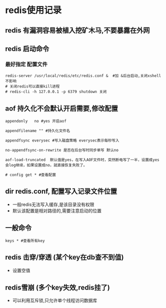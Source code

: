 # redis使用记录
## redis 有漏洞容易被植入挖矿木马,不要暴露在外网
## redis 启动命令 
### 最好指定 配置文件
```
redis-server /usr/local/redis/etc/redis.conf &  #加 &后台启动,关闭xshell不影响
# 关闭redis可以直接kill进程
# redis-cli -h 127.0.0.1 -p 6379 shutdown 关闭
``` 
## aof 持久化不会默认开启需要,修改配置
```
appendonly   no #yes 开启aof

appendfilename "" #持久化文件名

appendfsync everysec #写入磁盘策略 everysec表示每秒写入

no-appendfsync-on-rewrite 是否在后台写时同步单写 默认no

aof-load-truncated  默认值是yes，在写入AOF文件时，突然断电写了一半，设置成yes会log继续，如果设置成no，就直接恢复失败了。

# config get * #查看配置
```

## dir redis.conf, 配置写入记录文件位置
* 一般redis无法写入缓存,是该目录没有权限
* 默认该配置是相对路径的,需要注意启动的位置

## 一般命令
```
keys * #查看所有key
```

## redis 击穿/穿透 (某个key在db查不到值)
- 设置空值
## redis雪崩 (多个key失效,redis挂了)
- 可以利用互斥锁,只允许单个线程访问数据库
